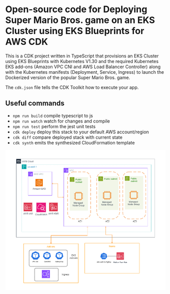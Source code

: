 # Open-source code for Deploying Super Mario Bros. game on an EKS Cluster using EKS Blueprints for AWS CDK

This is a CDK project written in TypeScript that provisions an EKS Cluster using EKS Blueprints with Kubernetes V1.30 and the required Kubernetes EKS add-ons (Amazon VPC CNI and AWS Load Balancer Controller) along with the Kubernetes manifests (Deployment, Service, Ingress) to launch the Dockerized version of the popular Super Mario Bros. game.

The `cdk.json` file tells the CDK Toolkit how to execute your app.

## Useful commands

* `npm run build`   compile typescript to js
* `npm run watch`   watch for changes and compile
* `npm run test`    perform the jest unit tests
* `cdk deploy`      deploy this stack to your default AWS account/region
* `cdk diff`        compare deployed stack with current state
* `cdk synth`       emits the synthesized CloudFormation template

![Alt text](./eks.png?raw=true "EKS Cluster Deployed using EKS Blueprints")